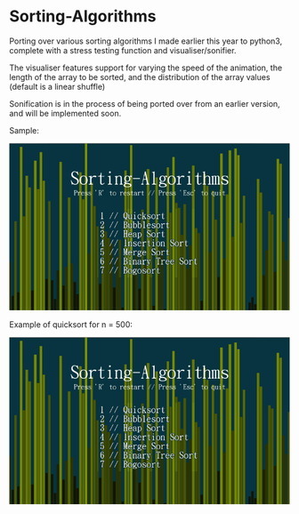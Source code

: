 # Sorting-Algorithms
Porting over various sorting algorithms I made earlier this year to python3, complete with a stress testing function and visualiser/sonifier.

The visualiser features support for varying the speed of the animation, the length of the array to be sorted, and the distribution of the array values (default is a linear shuffle)

Sonification is in the process of being ported over from an earlier version, and will be implemented soon.

Sample:

![sample run](sample_run.gif)

Example of quicksort for n = 500:

![n = 500](quicksort_visualised.gif)
